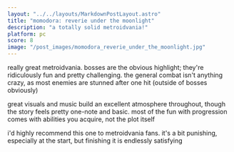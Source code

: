 ```yaml
---
layout: "../../layouts/MarkdownPostLayout.astro"
title: "momodora: reverie under the moonlight"
description: "a totally solid metroidvania!"
platform: pc
score: 8
image: "/post_images/momodora_reverie_under_the_moonlight.jpg"
---
```

really great metroidvania. bosses are the obvious highlight; they're ridiculously fun and pretty challenging. the general combat isn't anything crazy, as most enemies are stunned after one hit (outside of bosses obviously)

great visuals and music build an excellent atmosphere throughout, though the story feels pretty one-note and basic. most of the fun with progression comes with abilities you acquire, not the plot itself

i'd highly recommend this one to metroidvania fans. it's a bit punishing, especially at the start, but finishing it is endlessly satisfying
